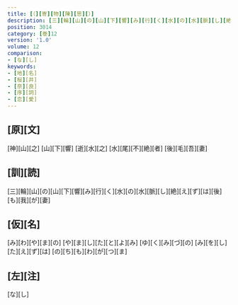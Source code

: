 ```yaml
---
title: [（][寄][物][陳][思][）]
description: [三][輪][山][の][山][下][響][み][行][く][水][の][水][脈][し][絶][え][ず][は][後][も][我][が][妻]
position: 3014
category: [巻]12
version: '1.0'
volume: 12
comparison:
- [な][し]
keywords:
- [地][名]
- [桜][井]
- [奈][良]
- [序][詞]
- [恋][愛]
---
```


## [原][文]

[神][山][之] [山][下][響] [逝][水][之] [水][尾][不][絶][者] [後][毛][吾][妻]

## [訓][読]

[三][輪][山][の][山][下][響][み][行][く][水][の][水][脈][し][絶][え][ず][は][後][も][我][が][妻]

## [仮][名]

[み][わ][や][ま][の] [や][ま][し][た][と][よ][み] [ゆ][く][み][づ][の] [み][を][し][た][え][ず][は] [の][ち][も][わ][が][つ][ま]

## [左][注]

[な][し]
